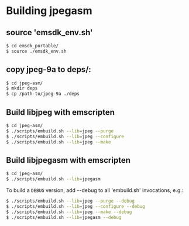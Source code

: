 # Building jpegasm

## source 'emsdk_env.sh'
```bash
$ cd emsdk_portable/
$ source ./emsdk_env.sh
```

## copy jpeg-9a to deps/:
```bash
$ cd jpeg-asm/
$ mkdir deps
$ cp /path-to/jpeg-9a ./deps
```

## Build libjpeg with emscripten
```bash
$ cd jpeg-asm/
$ ./scripts/embuild.sh --lib=jpeg --purge
$ ./scripts/embuild.sh --lib=jpeg --configure
$ ./scripts/embuild.sh --lib=jpeg --make
```

## Build libjpegasm with emscripten
```bash
$ cd jpeg-asm/
$ ./scripts/embuild.sh --lib=jpegasm
```


To build a `DEBUG` version, add --debug to all 'embuild.sh' invocations, e.g.:
```bash
$ ./scripts/embuild.sh --lib=jpeg --purge --debug
$ ./scripts/embuild.sh --lib=jpeg --configure --debug
$ ./scripts/embuild.sh --lib=jpeg --make --debug
$ ./scripts/embuild.sh --lib=jpegasm --debug
```
